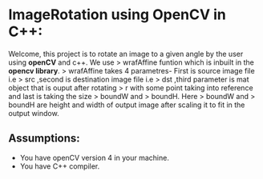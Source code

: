 # ImageRotation using OpenCV in C++:
 Welcome, this project is to rotate an image to a given angle by the user using **openCV** and c++. We use > wrafAffine funtion which is inbuilt in the **opencv library**. > wrafAffine takes 4 parametres- First is source image file i.e > src ,second is destination image file i.e > dst ,third parameter is mat object that is ouput after rotating > r with some point taking into reference and last is taking the size > boundW and > boundH. Here > boundW and > boundH are height and width of output image after scaling it to fit in the output window.

## Assumptions:
 - You have openCV version 4 in your machine.
 - You have C++ compiler.
